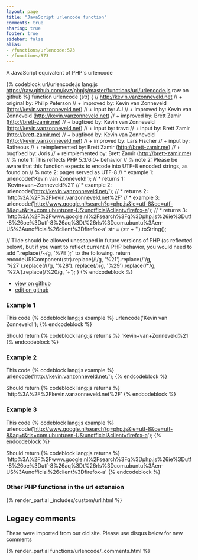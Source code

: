 ```yaml
---
layout: page
title: "JavaScript urlencode function"
comments: true
sharing: true
footer: true
sidebar: false
alias:
- /functions/urlencode:573
- /functions/573
---
```

<!-- Generated by Rakefile:build -->
A JavaScript equivalent of PHP's urlencode

{% codeblock url/urlencode.js lang:js https://raw.github.com/kvz/phpjs/master/functions/url/urlencode.js raw on github %}
function urlencode (str) {
  // http://kevin.vanzonneveld.net
  // +   original by: Philip Peterson
  // +   improved by: Kevin van Zonneveld (http://kevin.vanzonneveld.net)
  // +      input by: AJ
  // +   improved by: Kevin van Zonneveld (http://kevin.vanzonneveld.net)
  // +   improved by: Brett Zamir (http://brett-zamir.me)
  // +   bugfixed by: Kevin van Zonneveld (http://kevin.vanzonneveld.net)
  // +      input by: travc
  // +      input by: Brett Zamir (http://brett-zamir.me)
  // +   bugfixed by: Kevin van Zonneveld (http://kevin.vanzonneveld.net)
  // +   improved by: Lars Fischer
  // +      input by: Ratheous
  // +      reimplemented by: Brett Zamir (http://brett-zamir.me)
  // +   bugfixed by: Joris
  // +      reimplemented by: Brett Zamir (http://brett-zamir.me)
  // %          note 1: This reflects PHP 5.3/6.0+ behavior
  // %        note 2: Please be aware that this function expects to encode into UTF-8 encoded strings, as found on
  // %        note 2: pages served as UTF-8
  // *     example 1: urlencode('Kevin van Zonneveld!');
  // *     returns 1: 'Kevin+van+Zonneveld%21'
  // *     example 2: urlencode('http://kevin.vanzonneveld.net/');
  // *     returns 2: 'http%3A%2F%2Fkevin.vanzonneveld.net%2F'
  // *     example 3: urlencode('http://www.google.nl/search?q=php.js&ie=utf-8&oe=utf-8&aq=t&rls=com.ubuntu:en-US:unofficial&client=firefox-a');
  // *     returns 3: 'http%3A%2F%2Fwww.google.nl%2Fsearch%3Fq%3Dphp.js%26ie%3Dutf-8%26oe%3Dutf-8%26aq%3Dt%26rls%3Dcom.ubuntu%3Aen-US%3Aunofficial%26client%3Dfirefox-a'
  str = (str + '').toString();

  // Tilde should be allowed unescaped in future versions of PHP (as reflected below), but if you want to reflect current
  // PHP behavior, you would need to add ".replace(/~/g, '%7E');" to the following.
  return encodeURIComponent(str).replace(/!/g, '%21').replace(/'/g, '%27').replace(/\(/g, '%28').
  replace(/\)/g, '%29').replace(/\*/g, '%2A').replace(/%20/g, '+');
}
{% endcodeblock %}

 - [view on github](https://github.com/kvz/phpjs/blob/master/functions/url/urlencode.js)
 - [edit on github](https://github.com/kvz/phpjs/edit/master/functions/url/urlencode.js)

### Example 1
This code
{% codeblock lang:js example %}
urlencode('Kevin van Zonneveld!');
{% endcodeblock %}

Should return
{% codeblock lang:js returns %}
'Kevin+van+Zonneveld%21'
{% endcodeblock %}

### Example 2
This code
{% codeblock lang:js example %}
urlencode('http://kevin.vanzonneveld.net/');
{% endcodeblock %}

Should return
{% codeblock lang:js returns %}
'http%3A%2F%2Fkevin.vanzonneveld.net%2F'
{% endcodeblock %}

### Example 3
This code
{% codeblock lang:js example %}
urlencode('http://www.google.nl/search?q=php.js&ie=utf-8&oe=utf-8&aq=t&rls=com.ubuntu:en-US:unofficial&client=firefox-a');
{% endcodeblock %}

Should return
{% codeblock lang:js returns %}
'http%3A%2F%2Fwww.google.nl%2Fsearch%3Fq%3Dphp.js%26ie%3Dutf-8%26oe%3Dutf-8%26aq%3Dt%26rls%3Dcom.ubuntu%3Aen-US%3Aunofficial%26client%3Dfirefox-a'
{% endcodeblock %}


### Other PHP functions in the url extension
{% render_partial _includes/custom/url.html %}
## Legacy comments
These were imported from our old site. Please use disqus below for new comments
<div style="overflow-y: scroll; max-height: 500px;">
{% render_partial functions/urlencode/_comments.html %}
</div>
